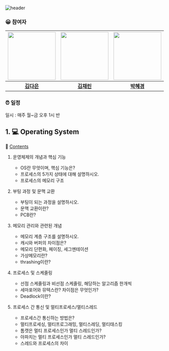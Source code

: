 ![header](https://capsule-render.vercel.app/api?type=waving&color=9EF1FB&height=300&section=header&text=인프런%20CS%20스터디&fontSize=90)

### 😀 참여자 

|<img src="https://avatars.githubusercontent.com/abcdana" width="150" height="150"/>|<img src="https://avatars.githubusercontent.com/lin-chae" width="150" height="150"/>|<img src="https://avatars.githubusercontent.com/BakHyegyeong" width="150" height="150"/>
|:-:|:-:|:-:|
[**김다은**](https://github.com/abcdana)|[**김채린**](https://github.com/lin-chae)|[**박혜경**](https://github.com/BakHyegyeong)|


### ⏰ 일정

일시 : 매주 월~금 오후 1시 반


## 1. 💻 Operating System

📖 [Contents](https://github.com/inflearn-cs-study/cs/blob/main/Operating%20System/Question.md)

1. 운영체제의 개념과 핵심 기능
   - OS란 무엇이며, 핵심 기능은?
    - 프로세스의 5가지 상태에 대해 설명하시오.
    - 프로세스의 메모리 구조

2. 부팅 과정 및 문맥 교환
    - 부팅이 되는 과정을 설명하시오.
    - 문맥 교환이란?
    - PCB란?

3. 메모리 관리와 관련된 개념
    - 메모리 계층 구조를 설명하시오.
    - 캐시와 버퍼의 차이점은?
    - 메모리 단편화, 페이징, 세그멘테이션
    - 가상메모리란?
    - thrashing이란?

4. 프로세스 및 스케줄링
    - 선점 스케줄링과 비선점 스케줄링, 해당하는 알고리즘 한개씩
    - 세마포어와 뮤텍스란? 차이점은 무엇인가?
    - Deadlock이란?

5. 프로세스 간 통신 및 멀티프로세스/멀티스레드
    - 프로세스간 통신하는 방법은?
    - 멀티프로세싱, 멀티프로그래밍, 멀티스레딩, 멀티태스킹
    - 톰캣은 멀티 프로세스인가 멀티 스레드인가?
    - 아파치는 멀티 프로세스인가 멀티 스레드인가?
    - 스레드와 프로세스의 차이

